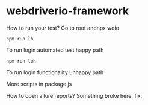 # webdriverio-framework

How to run your test? Go to root andnpx wdio
```
npm run lh
```
To run login automated test happy path

```
npm run luh
```
To run login functionality unhappy path

More scripts in package.js


How to open allure reports?
Something broke here, fix.
